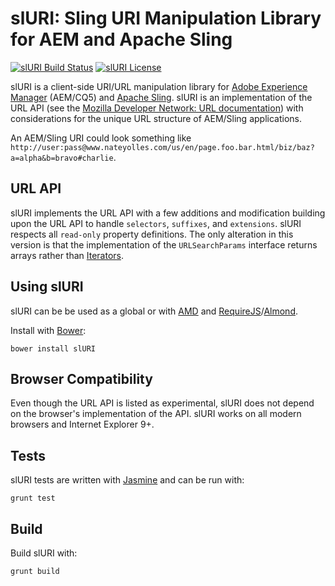 # slURI: Sling URI Manipulation Library for AEM and Apache Sling

[![slURI Build Status](https://circleci.com/gh/nateyolles/sluri.svg?style=shield "slURI Build Status")](https://circleci.com/gh/nateyolles/sluri.svg?style=shield) [![slURI License](https://img.shields.io/badge/license-Apache_2.0-blue.svg?style=flat "slURI License")](https://github.com/nateyolles/sluri/blob/master/LICENSE)

slURI is a client-side URI/URL manipulation library for [Adobe Experience Manager](http://www.adobe.com/marketing-cloud/enterprise-content-management.html) (AEM/CQ5) and [Apache Sling](https://sling.apache.org/). slURI is an implementation of the URL API (see the [Mozilla Developer Network: URL documentation](https://developer.mozilla.org/en-US/docs/Web/API/URL)) with considerations for the unique URL structure of AEM/Sling applications.

An AEM/Sling URI could look something like `http://user:pass@www.nateyolles.com/us/en/page.foo.bar.html/biz/baz?a=alpha&b=bravo#charlie`.

## URL API

slURI implements the URL API with a few additions and modification building upon the URL API to handle `selectors`, `suffixes`, and `extensions`. slURI respects all `read-only` property definitions. The only alteration in this version is that the implementation of the `URLSearchParams` interface returns arrays rather than [Iterators](https://developer.mozilla.org/en-US/docs/Web/JavaScript/Reference/Iteration_protocols).

## Using slURI

slURI can be be used as a global or with [AMD](https://github.com/amdjs/amdjs-api/wiki/AMD) and [RequireJS](http://requirejs.org/)/[Almond](https://github.com/requirejs/almond).

Install with [Bower](https://bower.io/):

```
bower install slURI
```

## Browser Compatibility

Even though the URL API is listed as experimental, slURI does not depend on the browser's implementation of the API. slURI works on all modern browsers and Internet Explorer 9+.


## Tests

slURI tests are written with [Jasmine](http://jasmine.github.io/) and can be run with:

```
grunt test
```

## Build

Build slURI with:

```
grunt build
```

